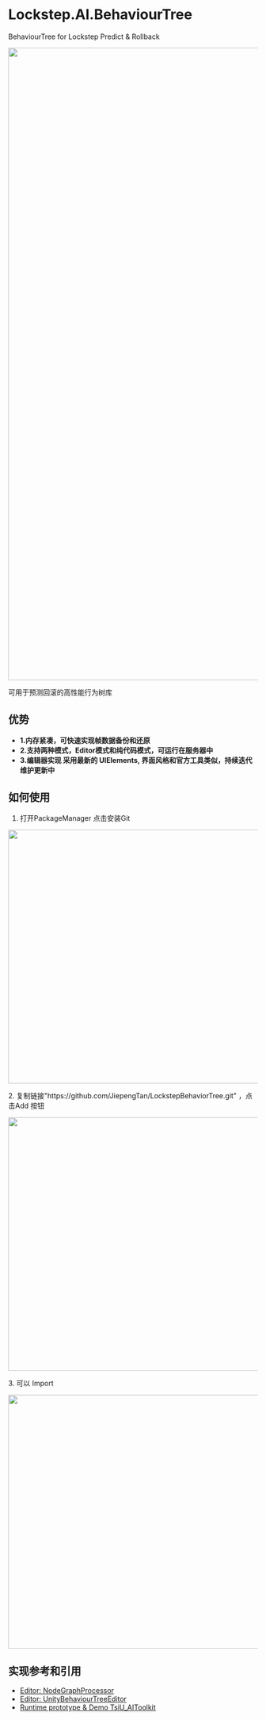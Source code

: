 # Lockstep.AI.BehaviourTree

BehaviourTree for Lockstep Predict & Rollback

<p align="center"><img src="https://github.com/JiepengTan/LockstepBehaviorTree/blob/master/Documentation/images/Head.gif?raw=true" width="1276"></p> 

可用于预测回滚的高性能行为树库

## 优势

- **1.内存紧凑，可快速实现帧数据备份和还原**
- **2.支持两种模式，Editor模式和纯代码模式，可运行在服务器中**
- **3.编辑器实现 采用最新的 UIElements, 界面风格和官方工具类似，持续迭代维护更新中**

## 如何使用
1. 打开PackageManager 点击安装Git
<p align="center"><img src="https://github.com/JiepengTan/LockstepBehaviorTree/blob/master/Documentation/images/Tutorial001.jpeg?raw=true" width="512"></p> 
2. 复制链接"https://github.com/JiepengTan/LockstepBehaviorTree.git" ，点击Add 按钮
<p align="center"><img src="https://github.com/JiepengTan/LockstepBehaviorTree/blob/master/Documentation/images/Tutorial002.jpeg?raw=true" width="512"></p> 
3. 可以 Import 
<p align="center"><img src="https://github.com/JiepengTan/LockstepBehaviorTree/blob/master/Documentation/images/Tutorial003.jpeg?raw=true" width="512"></p> 
 

## 实现参考和引用

- [Editor: NodeGraphProcessor](https://github.com/alelievr/NodeGraphProcessor) 
- [Editor: UnityBehaviourTreeEditor](https://github.com/ZSaltedFish/UnityBehaviourTreeEditor) 
- [Runtime prototype & Demo TsiU_AIToolkit](https://github.com/FinneyTang/TsiU_AIToolkit_CSharp) 


